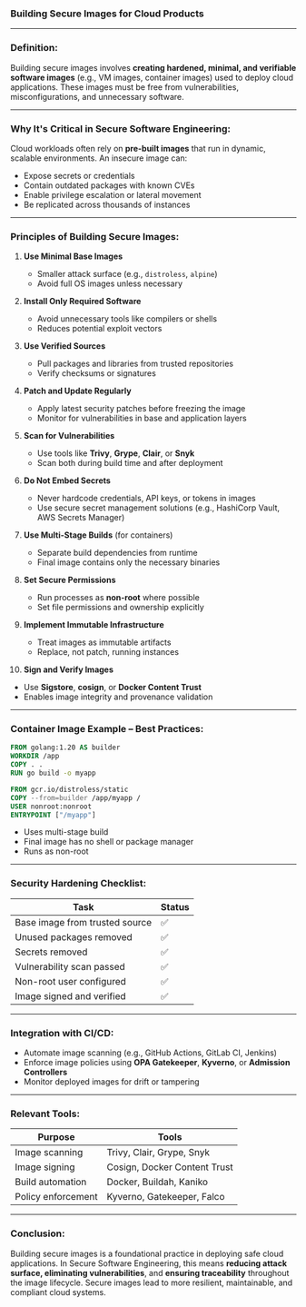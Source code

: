 ### Building Secure Images for Cloud Products

---

### **Definition:**

Building secure images involves **creating hardened, minimal, and verifiable software images** (e.g., VM images, container images) used to deploy cloud applications. These images must be free from vulnerabilities, misconfigurations, and unnecessary software.

---

### **Why It's Critical in Secure Software Engineering:**

Cloud workloads often rely on **pre-built images** that run in dynamic, scalable environments. An insecure image can:

* Expose secrets or credentials
* Contain outdated packages with known CVEs
* Enable privilege escalation or lateral movement
* Be replicated across thousands of instances

---

### **Principles of Building Secure Images:**

1. **Use Minimal Base Images**

   * Smaller attack surface (e.g., `distroless`, `alpine`)
   * Avoid full OS images unless necessary

2. **Install Only Required Software**

   * Avoid unnecessary tools like compilers or shells
   * Reduces potential exploit vectors

3. **Use Verified Sources**

   * Pull packages and libraries from trusted repositories
   * Verify checksums or signatures

4. **Patch and Update Regularly**

   * Apply latest security patches before freezing the image
   * Monitor for vulnerabilities in base and application layers

5. **Scan for Vulnerabilities**

   * Use tools like **Trivy**, **Grype**, **Clair**, or **Snyk**
   * Scan both during build time and after deployment

6. **Do Not Embed Secrets**

   * Never hardcode credentials, API keys, or tokens in images
   * Use secure secret management solutions (e.g., HashiCorp Vault, AWS Secrets Manager)

7. **Use Multi-Stage Builds** (for containers)

   * Separate build dependencies from runtime
   * Final image contains only the necessary binaries

8. **Set Secure Permissions**

   * Run processes as **non-root** where possible
   * Set file permissions and ownership explicitly

9. **Implement Immutable Infrastructure**

   * Treat images as immutable artifacts
   * Replace, not patch, running instances

10. **Sign and Verify Images**

* Use **Sigstore**, **cosign**, or **Docker Content Trust**
* Enables image integrity and provenance validation

---

### **Container Image Example – Best Practices:**

```dockerfile
FROM golang:1.20 AS builder
WORKDIR /app
COPY . .
RUN go build -o myapp

FROM gcr.io/distroless/static
COPY --from=builder /app/myapp /
USER nonroot:nonroot
ENTRYPOINT ["/myapp"]
```

* Uses multi-stage build
* Final image has no shell or package manager
* Runs as non-root

---

### **Security Hardening Checklist:**

| Task                           | Status |
| ------------------------------ | ------ |
| Base image from trusted source | ✅      |
| Unused packages removed        | ✅      |
| Secrets removed                | ✅      |
| Vulnerability scan passed      | ✅      |
| Non-root user configured       | ✅      |
| Image signed and verified      | ✅      |

---

### **Integration with CI/CD:**

* Automate image scanning (e.g., GitHub Actions, GitLab CI, Jenkins)
* Enforce image policies using **OPA Gatekeeper**, **Kyverno**, or **Admission Controllers**
* Monitor deployed images for drift or tampering

---

### **Relevant Tools:**

| Purpose            | Tools                        |
| ------------------ | ---------------------------- |
| Image scanning     | Trivy, Clair, Grype, Snyk    |
| Image signing      | Cosign, Docker Content Trust |
| Build automation   | Docker, Buildah, Kaniko      |
| Policy enforcement | Kyverno, Gatekeeper, Falco   |

---

### **Conclusion:**

Building secure images is a foundational practice in deploying safe cloud applications. In Secure Software Engineering, this means **reducing attack surface, eliminating vulnerabilities**, and **ensuring traceability** throughout the image lifecycle. Secure images lead to more resilient, maintainable, and compliant cloud systems.
